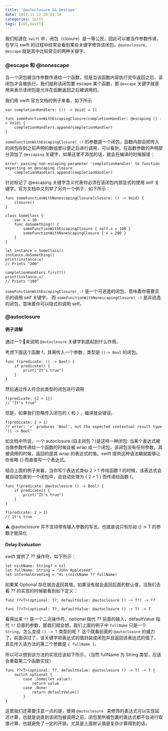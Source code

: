 ```yaml
---
title: '@autoclosure && @escape'
date: 2017-11-12 20:01:54
categories: Swift
tags: [iOS,Swift]
---
```


我们知道在 `swift` 中，闭包（closure）是一等公民，因此可以被当作参数传递，在学习 swift 的过程中经常会看到某些关键字修饰该闭包，`@autoclosure`， `@escape` 就是其中比较常见的两种关键字。


### @escape 和 @nonescape

当一个闭包被当作参数传递给一个函数，但是当该函数内容执行完毕返回之后，该闭包才会被执行，我们就称该闭包要 escape 某个函数，那 `@escape` 关键字就是用来表示该闭包是允许在函数返回之后被调用的。

我们用 swift 官方文档的例子来看，如下所示

```
var completionHandlers: [() -> Void] = []

func someFunctionWithEscapingClosure(completionHandler: @escaping () -> Void) {
    completionHandlers.append(completionHandler)
}
```

`someFunctionWithEscapingClosure(_:)` 的参数是一个闭包，函数内部会把传入的闭包存到之前声明的数组里以便之后进行调用，可以看到，在函数参数的声明部分添加了 `@escaping` 关键字，如果这里不添加的话，就会在编译的时候报错：

```
error: passing non-escaping parameter 'completionHandler' to function expecting an @escaping closure
    completionHandlers.append(completionHandler)    
```

针对标记了 @escaping 关键字含义代表你必须在该闭包内部显式的使用 self 关键字，官方文档中又列举了另外一个例子，如下所示：

```
func someFunctionWithNonescapingClosure(closure: () -> Void) {
    closure()
}
 
class SomeClass {
    var x = 10
    func doSomething() {
        someFunctionWithEscapingClosure { self.x = 100 }
        someFunctionWithNonescapingClosure { x = 200 }
    }
}
 
let instance = SomeClass()
instance.doSomething()
print(instance.x)
// Prints "200"
 
completionHandlers.first?()
print(instance.x)
// Prints "100”
```

`someFunctionWithEscapingClosure(_:)` 是一个可逃逸的闭包，意味着你需要显示的调用 self 关键字， 而 `someFunctionWithNonescapingClosure(_:)` 是非逃逸的闭包，意味着你可以隐式的调用 self。


### @autoclosure


#### 例子讲解

通过一个🌰来说明 `@autoclosure` 关键字到底起到什么作用。

考虑下面这个函数 f，其需传入一个参数，类型是 `()-> Bool` 的闭包。

```
func f(predicate: () -> Bool) {
    if predicate() {
        print("It's true")
    }
}
```

然后通过传入符合此类型的闭包进行调用

```
f(predicate: {2 > 1})
// "It's true"
```

但是，如果我们忽略传入闭包的 `{` 和 `}` ，编译就会错误。

```
f(predicate: 2 > 1)
// error: '>' produces 'Bool', not the expected contextual result type '() -> Bool'
```

如文档中所说，一个 autoclosure (自主闭包？)是这样一种闭包: 当某个表达式被当做参数传递给一个函数的时候会被 wrap 成一个闭包，该闭包没有任何参数，其被调用的时候，返回的是其 wrap 的表达式的值。swift 提供这种语法糖就能够让你省略 {} 而直接写一个表达式。

结合上面的例子来看，当你写个表达式类似 2 > 1 传给函数 f 的时候，该表达式会被自动包裹到一个闭包中，会自动处理为 { 2 > 1 } 而传递给函数 f。

```
func f(predicate: @autoclosure () -> Bool) {
    if predicate() {
        print("It's true")
    }
}

f(predicate: 2 > 1)
// It's true
```

⚠️ @autoclosure 并不支持带有输入参数的写法，也就是说只有形如 () -> T 的参数才能简化


#### Delay Evaluation

swift 提供了 ?? 操作符，如下所示：

```
let nickName: String? = nil
let fullName: String = "John Appleseed"
let informalGreeting = "Hi \(nickName ?? fullName)
```

如果某 Optional 存在就会返回其值，如果没有就会返回后面的默认值，当我们去看 ?? 的实现的时候能看到如下定义：

```
func ??<T>(optional: T?, defaultValue: @autoclosure () -> T?) -> T?

func ??<T>(optional: T?, defaultValue: @autoclosure () -> T) -> T
```

看得出来 `??` 是一个二元操作符，optional 指代 ?? 前面的输入，defaultValue 指代 `??` 后面的参数，那我们就会想，我们上面的例子中 `fullName` 只是一个 `String`，怎么变成 `() -> T` 类型的呢？ 这个就看前面的 `@autoclosure` 的威力了，前面讲过了，该关键字把表达式的值封装成闭包并且返回该表达式的值了。 其实传入该方法的第二个参数是 `{ fullName }`。

所以可以想到该方法的实现应该如下所示，（当然 fullName 为 String 类型，应该会重载第二个函数实现）

```
func ??<T>(optional: T?, defaultValue: @autoclosure () -> T) -> T {
    switch optional {
        case .Some(let value):
            return value
        case .None:
            return defaultValue()
        }
}
```

这里我们还需要注意一点的是，使用 `@autoclosure ` 来修饰的表达式可以实现延迟计算，也就是说直到该闭包被调用之前，闭包里所被包裹的表达式都不会进行取值计算，也就避免了一定的开销，尤其是上面默认值是复杂计算得到的话。


